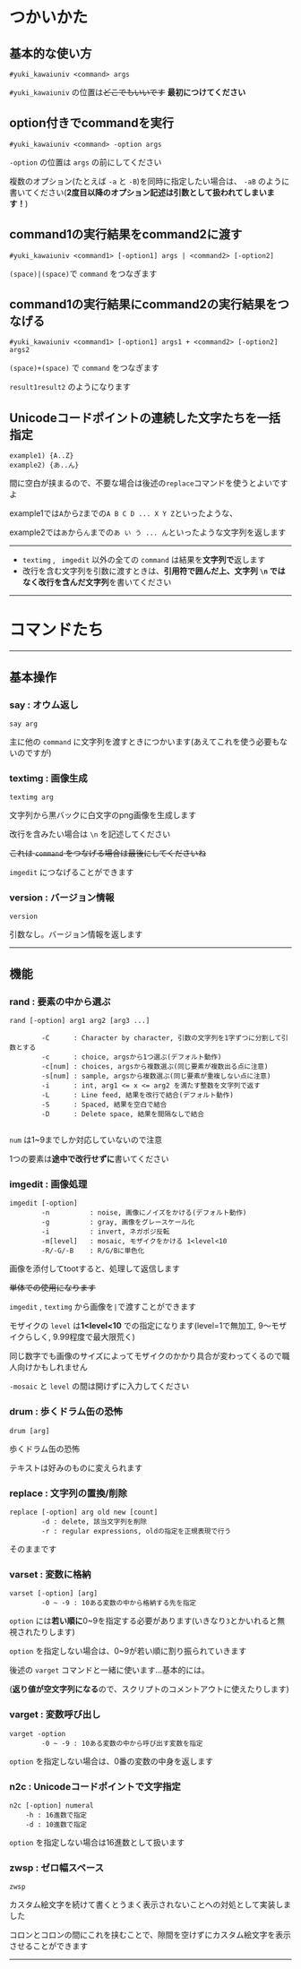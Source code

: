# つかいかた



## 基本的な使い方

```
#yuki_kawaiuniv <command> args
```

`#yuki_kawaiuniv` の位置は~~どこでもいいです~~ **最初につけてください**



## option付きでcommandを実行

```
#yuki_kawaiuniv <command> -option args
```

`-option` の位置は `args` の前にしてください

複数のオプション(たとえば `-a` と `-B`)を同時に指定したい場合は、 `-aB` のように書いてください(**2度目以降のオプション記述は引数として扱われてしまいます！**)



## command1の実行結果をcommand2に渡す

```
#yuki_kawaiuniv <command1> [-option1] args | <command2> [-option2] 
```

`(space)|(space)`で `command` をつなぎます



## command1の実行結果にcommand2の実行結果をつなげる

```
#yuki_kawaiuniv <command1> [-option1] args1 + <command2> [-option2] args2
```

`(space)+(space)` で `command` をつなぎます

`result1result2` のようになります



## Unicodeコードポイントの連続した文字たちを一括指定

```
example1) {A..Z} 
example2) {あ..ん}
```

間に空白が挟まるので、不要な場合は後述の`replace`コマンドを使うとよいですよ

example1では`A`から`Z`までの`A B C D ... X Y Z`といったような、

example2では`あ`から`ん`までの`あ い う ... ん`といったような文字列を返します



------



- `textimg` , ` imgedit` 以外の全ての `command` は結果を**文字列で**返します
- 改行を含む文字列を引数に渡すときは、**引用符で囲んだ上、文字列 `\n` ではなく改行を含んだ文字列**を書いてください



------



# コマンドたち

------



## 基本操作

### say : オウム返し

```
say arg
```

主に他の `command` に文字列を渡すときにつかいます(あえてこれを使う必要もないのですが)



### textimg : 画像生成

```
textimg arg
```

文字列から黒バックに白文字のpng画像を生成します

改行を含みたい場合は `\n` を記述してください

~~これは `command` をつなげる場合は最後にしてくださいね~~

`imgedit` につなげることができます



### version : バージョン情報

```version
version
```

引数なし。バージョン情報を返します





------



## 機能

### rand : 要素の中から選ぶ

```
rand [-option] arg1 arg2 [arg3 ...]

		-C		: Character by character, 引数の文字列を1字ずつに分割して引数とする
		-c 		: choice, argsから1つ選ぶ(デフォルト動作)
		-c[num]	: choices, argsから複数選ぶ(同じ要素が複数出る点に注意)
		-s[num]	: sample, argsから複数選ぶ(同じ要素が重複しない点に注意)
		-i		: int, arg1 <= x <= arg2 を満たす整数を文字列で返す
		-L		: Line feed, 結果を改行で結合(デフォルト動作)
		-S		: Spaced, 結果を空白で結合
		-D		: Delete space, 結果を間隔なしで結合
		
```

`num` は1~9までしか対応していないので注意

1つの要素は**途中で改行せずに**書いてください



### imgedit : 画像処理

```
imgedit [-option]
		-n			: noise, 画像にノイズをかける(デフォルト動作)
		-g			: gray, 画像をグレースケール化
		-i			: invert, ネガポジ反転
		-m[level]	: mosaic, モザイクをかける 1<level<10
		-R/-G/-B	: R/G/Bに単色化
```

画像を添付してtootすると、処理して返信します

~~単体での使用になります~~

`imgedit` , `textimg` から画像を`|`で渡すことができます

モザイクの `level` は**1<level<10** での指定になります(level=1で無加工, 9～モザイクらしく, 9.99程度で最大限荒く)

同じ数字でも画像のサイズによってモザイクのかかり具合が変わってくるので職人向けかもしれません

`-mosaic` と `level` の間は開けずに入力してください



### drum : 歩くドラム缶の恐怖

```
drum [arg]
```

歩くドラム缶の恐怖

テキストは好みのものに変えられます



### replace : 文字列の置換/削除

```
replace [-option] arg old new [count]
		-d : delete, 該当文字列を削除
		-r : regular expressions, oldの指定を正規表現で行う
```

そのままです



### varset : 変数に格納

```
varset [-option] [arg]
		-0 ~ -9 : 10ある変数の中から格納する先を指定
```

`option` には**若い順に**0~9を指定する必要があります(いきなり`3`とかいれると無視されたりします)

`option` を指定しない場合は、0~9が若い順に割り振られていきます

後述の `varget` コマンドと一緒に使います...基本的には。



(**返り値が空文字列になる**ので、スクリプトのコメントアウトに使えたりします)



### varget : 変数呼び出し

```
varget -option
		-0 ~ -9 : 10ある変数の中から呼び出す変数を指定
```

`option` を指定しない場合は、0番の変数の中身を返します



### n2c : Unicodeコードポイントで文字指定

```
n2c [-option] numeral
	-h : 16進数で指定
	-d : 10進数で指定
```

`option` を指定しない場合は16進数として扱います



### zwsp : ゼロ幅スペース

```
zwsp
```

カスタム絵文字を続けて書くとうまく表示されないことへの対処として実装しました

コロンとコロンの間にこれを挟むことで、隙間を空けずにカスタム絵文字を表示させることができます



------



